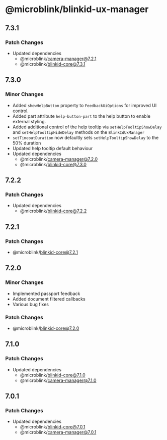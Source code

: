# @microblink/blinkid-ux-manager

## 7.3.1

### Patch Changes

- Updated dependencies
  - @microblink/camera-manager@7.2.1
  - @microblink/blinkid-core@7.3.1

## 7.3.0

### Minor Changes

- Added `showHelpButton` property to `FeedbackUiOptions` for improved UI control.
- Added part attribute `help-button-part` to the help button to enable external styling.
- Added additional control of the help tooltip via `setHelpTooltipShowDelay` and `setHelpTooltipHideDelay` methods on the `BlinkIdUxManager`
- `setTimeoutDuration` now defaultly sets `setHelpTooltipShowDelay` to the 50% duration
- Updated help tooltip default behaviour
- Updated dependencies
  - @microblink/camera-manager@7.2.0
  - @microblink/blinkid-core@7.3.0

## 7.2.2

### Patch Changes

- Updated dependencies
  - @microblink/blinkid-core@7.2.2

## 7.2.1

### Patch Changes

- @microblink/blinkid-core@7.2.1

## 7.2.0

### Minor Changes

- Implemented passport feedback
- Added document filtered callbacks
- Various bug fixes

### Patch Changes

- @microblink/blinkid-core@7.2.0

## 7.1.0

### Patch Changes

- Updated dependencies
  - @microblink/blinkid-core@7.1.0
  - @microblink/camera-manager@7.1.0

## 7.0.1

### Patch Changes

- Updated dependencies
  - @microblink/blinkid-core@7.0.1
  - @microblink/camera-manager@7.0.1
